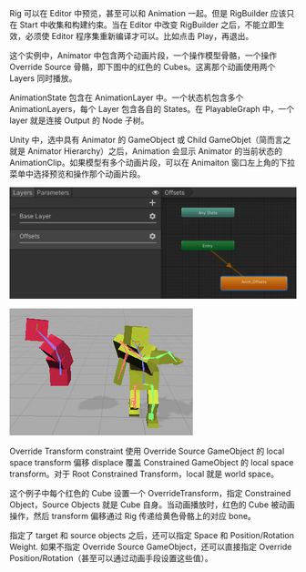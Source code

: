 Rig 可以在 Editor 中预览，甚至可以和 Animation 一起。但是 RigBuilder 应该只在 Start 中收集和构建约束。当在 Editor 中改变 RigBuilder 之后，不能立即生效，必须使 Editor 程序集重新编译才可以。比如点击 Play，再退出。

这个实例中，Animator 中包含两个动画片段，一个操作模型骨骼，一个操作 Override Source 骨骼，即下图中的红色的 Cubes。这离那个动画使用两个 Layers 同时播放。

AnimationState 包含在 AnimationLayer 中。一个状态机包含多个 AnimationLayers，每个 Layer 包含各自的 States。在 PlayableGraph 中，一个 layer 就是连接 Output 的 Node 子树。

Unity 中，选中具有 Animator 的 GameObject 或 Child GameObjet（简而言之就是 Animator Hierarchy）之后，Animation 会显示 Animator 的当前状态的 AnimationClip。如果模型有多个动画片段，可以在 Animaiton 窗口左上角的下拉菜单中选择预览和操作那个动画片段。

![OverrideLayer](../Image/OverrideLayer.png)

![OverrideSkeleton](../Image/OverrideSkeleton.png)

Override Transform constraint 使用 Override Source GameObject 的 local space transform 偏移 displace 覆盖 Constrained GameObject 的 local space transform。对于 Root Constrained Transform，local 就是 world space。

这个例子中每个红色的 Cube 设置一个 OverrideTransform，指定 Constrained Object，Source Objects 就是 Cube 自身。当动画播放时，红色的 Cube 被动画操作，然后 transform 偏移通过 Rig 传递给黄色骨骼上的对应 bone。

指定了 target 和 source objects 之后，还可以指定 Space 和 Position/Rotation Weight. 如果不指定 Override Source GameObject，还可以直接指定 Override Position/Rotation（甚至可以通过动画手段设置这些值）。

